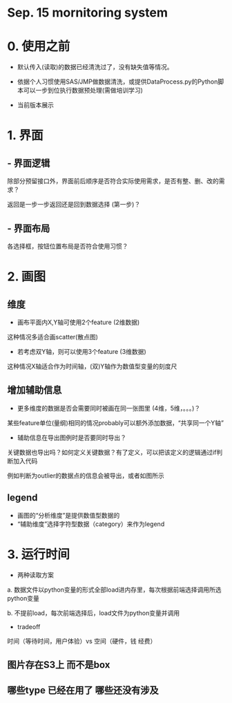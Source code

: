 # Sep. 15 mornitoring system


# 0. 使用之前
- 默认传入(读取)的数据已经清洗过了，没有缺失值等情况。

- 依据个人习惯使用SAS/JMP做数据清洗，或提供DataProcess.py的Python脚本可以一步到位执行数据预处理(需做培训学习)

- 当前版本展示

# 1. 界面
## - 界面逻辑
除部分预留接口外，界面前后顺序是否符合实际使用需求，是否有整、删、改的需求？

返回是一步一步返回还是回到数据选择 (第一步)？
## - 界面布局
各选择框，按钮位置布局是否符合使用习惯？

# 2. 画图

## 维度

- 画布平面内X,Y轴可使用2个feature (2维数据)

这种情况多适合画scatter(散点图)

- 若考虑双Y轴，则可以使用3个feature (3维数据)

这种情况X轴适合作为时间轴，(双)Y轴作为数值型变量的刻度尺

## 增加辅助信息

- 更多维度的数据是否会需要同时被画在同一张图里 (4维，5维，。。。)？

某些feature单位(量纲)相同的情况probably可以额外添加数据，“共享同一个Y轴”

- 辅助信息在导出图例时是否要同时导出？

关键数据也导出吗？如何定义关键数据？有了定义，可以把该定义的逻辑通过if判断加入代码

例如判断为outlier的数据点的信息会被导出，或者如图所示

## legend

- 画图的“分析维度”是提供数值型数据的
- “辅助维度”选择字符型数据（category）来作为legend

# 3. 运行时间

- 两种读取方案

a. 数据文件以python变量的形式全部load进内存里，每次根据前端选择调用所选python变量

b. 不提前load，每次前端选择后，load文件为python变量并调用

- tradeoff 

时间（等待时间，用户体验）vs 空间（硬件，钱 经费）



## 图片存在S3上 而不是box
## 哪些type 已经在用了 哪些还没有涉及
